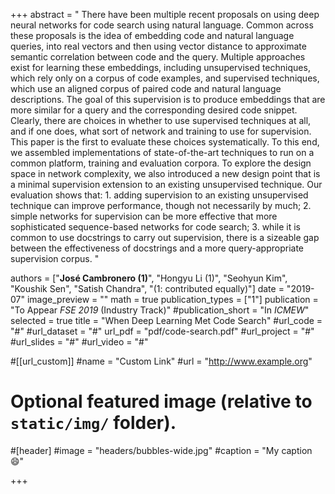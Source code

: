 +++
abstract = "
There have been multiple recent proposals on using deep neural networks for code search using natural language. Common across these proposals is the idea of embedding code and natural language queries, into real vectors and then using vector distance to approximate semantic correlation between code and the query. Multiple approaches exist for learning these embeddings, including unsupervised techniques, which rely only on a corpus of code examples, and supervised techniques, which use an aligned corpus of paired code and natural language descriptions. The goal of this supervision is to produce embeddings that are more similar for a query and the corresponding desired code snippet.
Clearly, there are choices in whether to use supervised techniques at all, and if one does, what sort of network and training to use for supervision. This paper is the first to evaluate these choices systematically. To this end, we assembled implementations of state-of-the-art techniques to run on a common platform, training and evaluation corpora. To explore the design space in network complexity, we also introduced a new design point that is a minimal supervision extension to an existing unsupervised technique.
Our evaluation shows that: 1. adding supervision to an existing unsupervised technique can improve performance, though not necessarily by much; 2. simple networks for supervision can be more effective that more sophisticated sequence-based networks for code search; 3. while it is common to use docstrings to carry out supervision, there is a sizeable gap between the effectiveness of docstrings and a more query-appropriate supervision corpus.
"

authors = ["**José Cambronero (1)**", "Hongyu Li (1)", "Seohyun Kim", "Koushik Sen", "Satish Chandra", "(1: contributed equally)"]
date = "2019-07"
image_preview = ""
math = true
publication_types = ["1"]
publication = "To Appear *FSE 2019* (Industry Track)"
#publication_short = "In *ICMEW*"
selected = true
title = "When Deep Learning Met Code Search"
#url_code = "#"
#url_dataset = "#"
url_pdf = "pdf/code-search.pdf"
#url_project = "#"
#url_slides = "#"
#url_video = "#"

#[[url_custom]]
#name = "Custom Link"
#url = "http://www.example.org"

# Optional featured image (relative to `static/img/` folder).
#[header]
#image = "headers/bubbles-wide.jpg"
#caption = "My caption :smile:"

+++
